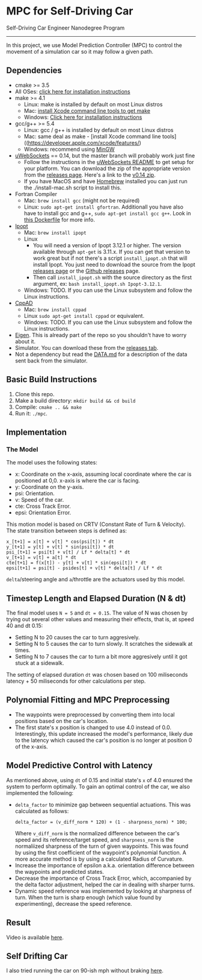 # MPC for Self-Driving Car
Self-Driving Car Engineer Nanodegree Program

---

In this project, we use Model Prediction Controller (MPC) to control the movement of a simulation car so it may follow a given path.

## Dependencies

* cmake >= 3.5
 * All OSes: [click here for installation instructions](https://cmake.org/install/)
* make >= 4.1
  * Linux: make is installed by default on most Linux distros
  * Mac: [install Xcode command line tools to get make](https://developer.apple.com/xcode/features/)
  * Windows: [Click here for installation instructions](http://gnuwin32.sourceforge.net/packages/make.htm)
* gcc/g++ >= 5.4
  * Linux: gcc / g++ is installed by default on most Linux distros
  * Mac: same deal as make - [install Xcode command line tools]((https://developer.apple.com/xcode/features/)
  * Windows: recommend using [MinGW](http://www.mingw.org/)
* [uWebSockets](https://github.com/uWebSockets/uWebSockets) == 0.14, but the master branch will probably work just fine
  * Follow the instructions in the [uWebSockets README](https://github.com/uWebSockets/uWebSockets/blob/master/README.md) to get setup for your platform. You can download the zip of the appropriate version from the [releases page](https://github.com/uWebSockets/uWebSockets/releases). Here's a link to the [v0.14 zip](https://github.com/uWebSockets/uWebSockets/archive/v0.14.0.zip).
  * If you have MacOS and have [Homebrew](https://brew.sh/) installed you can just run the ./install-mac.sh script to install this.
* Fortran Compiler
  * Mac: `brew install gcc` (might not be required)
  * Linux: `sudo apt-get install gfortran`. Additionall you have also have to install gcc and g++, `sudo apt-get install gcc g++`. Look in [this Dockerfile](https://github.com/udacity/CarND-MPC-Quizzes/blob/master/Dockerfile) for more info.
* [Ipopt](https://projects.coin-or.org/Ipopt)
  * Mac: `brew install ipopt`
  * Linux
    * You will need a version of Ipopt 3.12.1 or higher. The version available through `apt-get` is 3.11.x. If you can get that version to work great but if not there's a script `install_ipopt.sh` that will install Ipopt. You just need to download the source from the Ipopt [releases page](https://www.coin-or.org/download/source/Ipopt/) or the [Github releases](https://github.com/coin-or/Ipopt/releases) page.
    * Then call `install_ipopt.sh` with the source directory as the first argument, ex: `bash install_ipopt.sh Ipopt-3.12.1`. 
  * Windows: TODO. If you can use the Linux subsystem and follow the Linux instructions.
* [CppAD](https://www.coin-or.org/CppAD/)
  * Mac: `brew install cppad`
  * Linux `sudo apt-get install cppad` or equivalent.
  * Windows: TODO. If you can use the Linux subsystem and follow the Linux instructions.
* [Eigen](http://eigen.tuxfamily.org/index.php?title=Main_Page). This is already part of the repo so you shouldn't have to worry about it.
* Simulator. You can download these from the [releases tab](https://github.com/udacity/CarND-MPC-Project/releases).
* Not a dependency but read the [DATA.md](./DATA.md) for a description of the data sent back from the simulator.


## Basic Build Instructions


1. Clone this repo.
2. Make a build directory: `mkdir build && cd build`
3. Compile: `cmake .. && make`
4. Run it: `./mpc`.

## Implementation

### The Model

The model uses the following states:

- x: Coordinate on the x-axis, assuming local coordinate where the car is positioned at 0,0. x-axis is where the car is facing.
- y: Coordinate on the y-axis.
- psi: Orientation.
- v: Speed of the car.
- cte: Cross Track Error.
- epsi: Orientation Error.

This motion model is based on CRTV (Constant Rate of Turn & Velocity). The state transition between steps is defined as:

```
x_[t+1] = x[t] + v[t] * cos(psi[t]) * dt
y_[t+1] = y[t] + v[t] * sin(psi[t]) * dt
psi_[t+1] = psi[t] + v[t] / Lf * delta[t] * dt
v_[t+1] = v[t] + a[t] * dt
cte[t+1] = f(x[t]) - y[t] + v[t] * sin(epsi[t]) * dt
epsi[t+1] = psi[t] - psides[t] + v[t] * delta[t] / Lf * dt

```

`delta`/steering angle and `a`/throttle are the actuators used by this model.

## Timestep Length and Elapsed Duration (N & dt)

The final model uses `N = 5` and `dt = 0.15`. The value of N was chosen by trying out several other values and measuring their effects, that is, at speed 40 and dt 0.15:
- Setting N to 20 causes the car to turn aggresively.
- Setting N to 5 causes the car to turn slowly. It scratches the sidewalk at times.
- Setting N to 7 causes the car to turn a bit more aggresively until it got stuck at a sidewalk.

The setting of elapsed duration `dt` was chosen based on 100 miliseconds latency + 50 miliseconds for other calculations per step.

## Polynomial Fitting and MPC Preprocessing

- The waypoints were preprocessed by converting them into local positions based on the car's location.
- The first state's x position is changed to use 4.0 instead of 0.0. Interestingly, this update
  increased the model's performance, likely due to the latency which caused the car's position is no longer at position 0 of the x-axis.

## Model Predictive Control with Latency

As mentioned above, using `dt` of 0.15 and initial state's `x` of 4.0 ensured the system to perform optimally. To gain an optimal control of the car, we also implemented the following:

- `delta_factor` to minimize gap between sequential actuations. This was calculated as follows:
  ```
  delta_factor = (v_diff_norm * 120) + (1 - sharpness_norm) * 100;
  ```
  Where `v_diff_norm` is the normalized difference between the car's speed and its reference/target speed, and `sharpness_norm` is the normaliized sharpness of the turn of given waypoints. This was found by using the first coefficient of the waypoint's polynomial function. A more accurate method is by using a calculated Radius of Curvature.
- Increase the importance of epsilon a.k.a. orientation difference between the waypoints and predicted states.
- Decrease the importance of Cross Track Error, which, accompanied by the delta factor adjustment, helped the car in dealing with sharper turns.
- Dynamic speed reference was implemented by looking at sharpness of turn. When the turn is sharp enough (which value found by experimenting), decrease the speed reference.

## Result

Video is available [here](https://youtu.be/h1xSlS6ORk0).

## Self Drifting Car

I also tried running the car on 90-ish mph without braking [here](https://youtu.be/KJmkoU7BkaM).